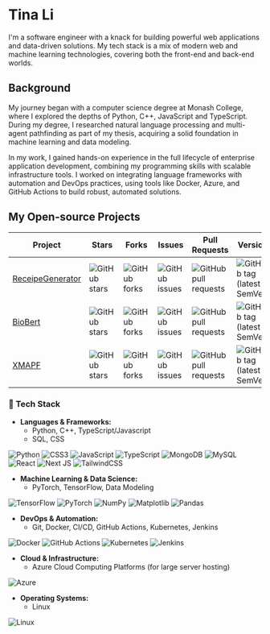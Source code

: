 # Tina Li
I'm a software engineer with a knack for building powerful web applications and data-driven solutions. My tech stack is a mix of modern web and machine learning technologies, covering both the front-end and back-end worlds.
## Background
My journey began with a computer science degree at Monash College, where I explored the depths of Python, C++, JavaScript and TypeScript. During my degree, I researched natural language processing and multi-agent pathfinding as part of my thesis, acquiring a solid foundation in machine learning and data modeling.

In my work, I gained hands-on experience in the full lifecycle of enterprise application development, combining my programming skills with scalable infrastructure tools. I worked on integrating language frameworks with automation and DevOps practices, using tools like Docker, Azure, and GitHub Actions to build robust, automated solutions.

## My Open-source Projects
Project|Stars|Forks|Issues|Pull Requests|Version|License
-|-|-|-|-|-|-
[ReceipeGenerator](https://github.com/tinamola/RecipeGenerator)|![GitHub stars](https://img.shields.io/github/stars/tinamola/RecipeGenerator)|![GitHub forks](https://img.shields.io/github/forks/tinamola/RecipeGenerator)|![GitHub issues](https://img.shields.io/github/issues/tinamola/RecipeGenerator)|![GitHub pull requests](https://img.shields.io/github/issues-pr/tinamola/RecipeGenerator)|![GitHub tag (latest SemVer)](https://img.shields.io/github/v/tag/tinamola/RecipeGenerator?label=version&logo=github)|![GitHub](https://img.shields.io/github/license/tinamola/RecipeGenerator?logo=github)
[BioBert](https://github.com/tinamola/BioBERT)|![GitHub stars](https://img.shields.io/github/stars/tinamola/BioBERT)|![GitHub forks](https://img.shields.io/github/forks/tinamola/BioBERT)|![GitHub issues](https://img.shields.io/github/issues/tinamola/BioBERT)|![GitHub pull requests](https://img.shields.io/github/issues-pr/tinamola/BioBERT)|![GitHub tag (latest SemVer)](https://img.shields.io/github/v/tag/tinamola/BioBERT?label=version&logo=github)|![GitHub](https://img.shields.io/github/license/tinamola/BioBERT?logo=github)
[XMAPF](https://github.com/tinamola/MAPFVisualizer)|![GitHub stars](https://img.shields.io/github/stars/tinamola/MAPFVisualizer)|![GitHub forks](https://img.shields.io/github/forks/tinamola/MAPFVisualizer)|![GitHub issues](https://img.shields.io/github/issues/tinamola/MAPFVisualizer)|![GitHub pull requests](https://img.shields.io/github/issues-pr/tinamola/MAPFVisualizer)|![GitHub tag (latest SemVer)](https://img.shields.io/github/v/tag/tinamola/MAPFVisualizer?label=version&logo=github)|![GitHub](https://img.shields.io/github/license/tinamola/MAPFVisualizer?logo=github)
### 🔧 Tech Stack

- **Languages & Frameworks:** 
  - Python, C++, TypeScript/Javascript
  - SQL, CSS
 

![Python](https://img.shields.io/badge/python-%2314354C.svg?style=for-the-badge&logo=python&logoColor=white)
![CSS3](https://img.shields.io/badge/css3-%231572B6.svg?style=for-the-badge&logo=css3&logoColor=white)
![JavaScript](https://img.shields.io/badge/javascript-%23323330.svg?style=for-the-badge&logo=javascript&logoColor=%23F7DF1E)
![TypeScript](https://img.shields.io/badge/typescript-%23007ACC.svg?style=for-the-badge&logo=typescript&logoColor=white)
![MongoDB](https://img.shields.io/badge/MongoDB-%234ea94b.svg?style=for-the-badge&logo=mongodb&logoColor=white)
![MySQL](https://img.shields.io/badge/mysql-4479A1.svg?style=for-the-badge&logo=mysql&logoColor=white)
![React](https://img.shields.io/badge/react-%2320232a.svg?style=for-the-badge&logo=react&logoColor=%2361DAFB)
![Next JS](https://img.shields.io/badge/Next-black?style=for-the-badge&logo=next.js&logoColor=white)
![TailwindCSS](https://img.shields.io/badge/tailwindcss-%2338B2AC.svg?style=for-the-badge&logo=tailwind-css&logoColor=white)

    
- **Machine Learning & Data Science:** 
  - PyTorch, TensorFlow, Data Modeling
    
![TensorFlow](https://img.shields.io/badge/TensorFlow-FF6F00?style=for-the-badge&logo=tensorflow&logoColor=white)   ![PyTorch](https://img.shields.io/badge/PyTorch-%23EE4C2C.svg?style=for-the-badge&logo=PyTorch&logoColor=white)
![NumPy](https://img.shields.io/badge/numpy-%23013243.svg?style=for-the-badge&logo=numpy&logoColor=white)
![Matplotlib](https://img.shields.io/badge/Matplotlib-%23ffffff.svg?style=for-the-badge&logo=Matplotlib&logoColor=black)
![Pandas](https://img.shields.io/badge/pandas-%23150458.svg?style=for-the-badge&logo=pandas&logoColor=white)
  
- **DevOps & Automation:** 
  - Git, Docker, CI/CD, GitHub Actions, Kubernetes, Jenkins
  
![Docker](https://img.shields.io/badge/Docker-2CA5E0?style=for-the-badge&logo=docker&logoColor=white)
![GitHub Actions](https://img.shields.io/badge/GitHub_Actions-2088FF?style=for-the-badge&logo=github-actions&logoColor=white)
![Kubernetes](https://img.shields.io/badge/Kubernetes-3069DE?style=for-the-badge&logo=kubernetes&logoColor=white)
![Jenkins](https://img.shields.io/badge/Jenkins-49728B?style=for-the-badge&logo=jenkins&logoColor=white)

- **Cloud & Infrastructure:**
  - Azure Cloud Computing Platforms (for large server hosting)
    
![Azure](https://img.shields.io/badge/Azure_DevOps-0078D7?style=for-the-badge&logo=azure-devops&logoColor=white)

- **Operating Systems:** 
  - Linux
 
![Linux](https://img.shields.io/badge/Linux-FCC624?style=for-the-badge&logo=linux&logoColor=black)
